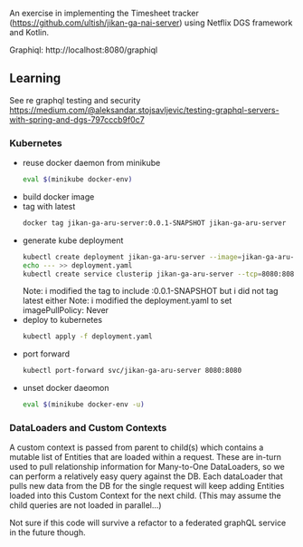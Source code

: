 An exercise in implementing the Timesheet tracker (https://github.com/ultish/jikan-ga-nai-server) using Netflix DGS
framework and Kotlin.

Graphiql: http://localhost:8080/graphiql

## Learning

See re graphql testing and security
https://medium.com/@aleksandar.stojsavljevic/testing-graphql-servers-with-spring-and-dgs-797cccb9f0c7

### Kubernetes

- reuse docker daemon from minikube
    ```zsh
    eval $(minikube docker-env)
    ```
- build docker image
- tag with latest
  ```zsh
  docker tag jikan-ga-aru-server:0.0.1-SNAPSHOT jikan-ga-aru-server
  ```
- generate kube deployment
  ```zsh
  kubectl create deployment jikan-ga-aru-server --image=jikan-ga-aru-server --dry-run -o=yaml > deployment.yaml
  echo --- >> deployment.yaml
  kubectl create service clusterip jikan-ga-aru-server --tcp=8080:8080 --dry-run -o=yaml >> deployment.yaml
  ```
  Note: i modified the tag to include :0.0.1-SNAPSHOT but i did not tag latest either
  Note: i modified the deployment.yaml to set imagePullPolicy: Never
- deploy to kubernetes
  ```zsh
  kubectl apply -f deployment.yaml
  ```
- port forward
  ```zsh
  kubectl port-forward svc/jikan-ga-aru-server 8080:8080
  ```
- unset docker daeomon
    ```zsh
    eval $(minikube docker-env -u)
    ```

### DataLoaders and Custom Contexts

A custom context is passed from parent to child(s) which contains a mutable list of Entities that are loaded within a
request. These are in-turn used to pull relationship information for Many-to-One DataLoaders, so we can perform a
relatively easy query against the DB. Each dataLoader that pulls new data from the DB for the single request will keep
adding Entities loaded into this Custom Context for the next child. (This may assume the child queries are not loaded in
parallel...)

Not sure if this code will survive a refactor to a federated graphQL service in the future though. 
